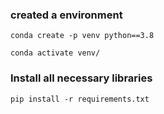 

### created a environment
```
conda create -p venv python==3.8

conda activate venv/
```
### Install all necessary libraries
```
pip install -r requirements.txt
```